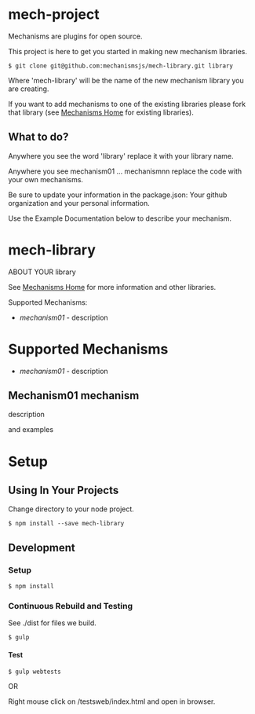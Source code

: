 # mech-project

Mechanisms are plugins for open source.

This project is here to get you started in making new mechanism libraries.

    $ git clone git@github.com:mechanismsjs/mech-library.git library

Where 'mech-library' will be the name of the new mechanism library you are creating.

If you want to add mechanisms to one of the existing libraries please fork that library (see [Mechanisms Home][mech-home-link] for existing libraries).

## What to do?

Anywhere you see the word 'library' replace it with your library name.

Anywhere you see mechanism01 ... mechanismnn replace the code with your own mechanisms.

Be sure to update your information in the package.json: Your github organization and your personal information.

Use the Example Documentation below to describe your mechanism.

[mech-home-link]: https://github.com/mechanisms/mech "Home repository for mechanisms"

# mech-library

ABOUT YOUR library

See [Mechanisms Home][mech-home-link] for more information and other libraries.

Supported Mechanisms:

* *mechanism01* - description

# Supported Mechanisms

* *mechanism01* - description

## Mechanism01 mechanism

description

and examples

# Setup

## Using In Your Projects

Change directory to your node project.

    $ npm install --save mech-library

## Development

### Setup

    $ npm install
    
### Continuous Rebuild and Testing

See ./dist for files we build.

    $ gulp

#### Test

    $ gulp webtests

OR

Right mouse click on /testsweb/index.html and open in browser.